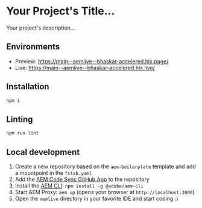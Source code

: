 # Your Project's Title...
Your project's description...

## Environments
- Preview: https://main--aemlive--bhaskar-accelered.hlx.page/
- Live: https://main--aemlive--bhaskar-accelered.hlx.live/

## Installation

```sh
npm i
```

## Linting

```sh
npm run lint
```

## Local development

1. Create a new repository based on the `aem-boilerplate` template and add a mountpoint in the `fstab.yaml`
1. Add the [AEM Code Sync GitHub App](https://github.com/apps/aem-code-sync) to the repository
1. Install the [AEM CLI](https://github.com/adobe/helix-cli): `npm install -g @adobe/aem-cli`
1. Start AEM Proxy: `aem up` (opens your browser at `http://localhost:3000`)
1. Open the `aemlive` directory in your favorite IDE and start coding :)
